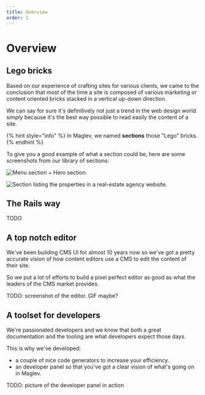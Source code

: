 ```yaml
---
title: Overview
order: 1
---
```


# Overview

## Lego bricks

Based on our experience of crafting sites for various clients, we came to the conclusion that most of the time a site is composed of various marketing or content oriented bricks stacked in a vertical up-down direction.

We can say for sure it's definitively not just a trend in the web design world simply because it's the best way possible to read easily the content of a site.

{% hint style="info" %}
In Maglev, we named **sections** those "Lego" bricks.
{% endhint %}

To give you a good example of what a section could be, here are some screenshots from our library of sections:

![Menu section + Hero section.](pages/overview-1.jpg)

![Section listing the properties in a real-estate agency website.](pages/overview-2.jpg)

## The Rails way

TODO

## A top notch editor

We've been building CMS UI for almost 10 years now so we've got a pretty accurate vision of how content editors use a CMS to edit the content of their site.

So we  put a lot of efforts to build a pixel perfect editor as good as what the leaders of the CMS market provides.

TODO: screenshot of the editor. GIF maybe?

## A toolset for developers

We're passionated developers and we know that both a great documentation and the tooling are what developers expect those days.

This is why we've developed:

* a couple of nice code generators to increase your efficiency.
* an developer panel so that you've got a clear vision of what's going on in Maglev.

TODO: picture of the developer panel in action

##
